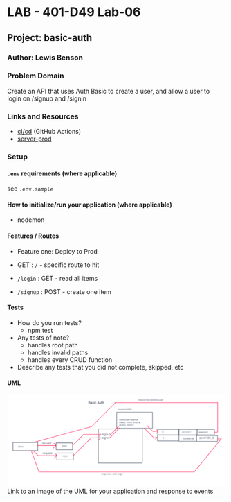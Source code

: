 # LAB - 401-D49 Lab-06

## Project: basic-auth

### Author: Lewis Benson

### Problem Domain

Create an API that uses Auth Basic to create a user, and allow a user to login on /signup and /signin

### Links and Resources

- [ci/cd]() (GitHub Actions)
- [server-prod]()

### Setup

#### `.env` requirements (where applicable)

see `.env.sample`

#### How to initialize/run your application (where applicable)

- nodemon

#### Features / Routes

- Feature one: Deploy to Prod

- GET : `/` - specific route to hit
- `/login` : GET - read all items
- `/signup` : POST - create one item

#### Tests

- How do you run tests?
  - npm test
- Any tests of note?
  - handles root path
  - handles invalid paths
  - handles every CRUD function
- Describe any tests that you did not complete, skipped, etc

#### UML

![UML](./assets/uml.png)
Link to an image of the UML for your application and response to events
